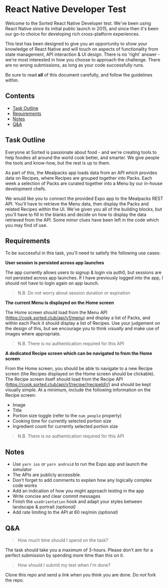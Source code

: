 # React Native Developer Test

Welcome to the Sorted React Native Developer test. We've been using React Native since its initial public launch in 2015, and since then it's been our go-to choice for developing rich cross-platform experiences. 

This test has been designed to give you an opportunity to show your knowledge of React Native and will touch on aspects of functionality from state management, API interaction & UI design. There is no 'right' answer - we're most interested in how you choose to approach the challenge. There are no wrong submissions, as long as your code successfully runs.

Be sure to read **all** of this document carefully, and follow the guidelines within.

## Contents
-   [Task Outline](#task-outline)
-   [Requirements](#requirements)
-   [Notes](#notes)
-   [Q&A](#qa)

## Task Outline
Everyone at Sorted is passionate about food - and we're creating tools to help foodies all around the world cook better, and smarter. We give people the tools and know-how, but the rest is up to them.

As part of this, the Mealpacks app loads data from an API which provides data on Recipes, where Recipes are grouped together into Packs. Each week a selection of Packs are curated together into a Menu by our in-house development chefs.

We would like you to connect the provided Expo app to the Mealpacks REST API. You'll have to retrieve the Menu data, then display the Packs and related Recipes within the UI. We've given you all of the building blocks, but you'll have to fill in the blanks and decide on how to display the data retrieved from the API. Some minor clues have been left in the code which you may find of use.


## Requirements
To be successful in this task, you'll need to satisfy the following use cases:

**User session is persisted across app launches**

The app currently allows users to signup & login via auth0, but sessions are not persisted across app launches. If I have previously logged into the app, I should not have to login again on app launch.

> N.B. Do not worry about session duration or expiration

**The current Menu is displayed on the Home screen**

The Home screen should load from the Menu API (https://cook.sorted.club/api/v1/menu) and display a list of Packs, and within each Pack it should display a list of Recipes. Use your judgement on the design of this, but we encourage you to think *visually* and make use of images where appropriate.

> N.B. There is no authentication required for this API

**A dedicated Recipe screen which can be navigated to from the Home screen**

From the Home screen, you should be able to navigate to a new Recipe screen (the Recipes displayed on the Home screen should be clickable). The Recipe screen itself should load from the Recipe API (https://cook.sorted.club/api/v1/recipe/{recipeId}/) and should be kept visually simple. At a minimum, include the following information on the Recipe screen:
- Image
- Title
- Portion size toggle (refer to the `num_people` property)
- Cooking time for currently selected portion size
- Ingredient count for currently selected portion size

> N.B. There is no authentication required for this API

## Notes
* Use `yarn ios` or `yarn android` to run the Expo app and launch the simulator
* The APIs are publicly accessible.
* Don't forget to add comments to explain how any logically complex code works
* Add an indication of how you might approach testing in the app
* Write concise and clear commit messages
* Finish the `useOrientation` hook and adapt your styles between landscape & portrait _(optional)_
* Add rate limiting to the API at 60 req/min _(optional)_

## Q&A
> How much time should I spend on the task?

The task should take you a maximum of 3-hours. Please don't aim for a perfect submission by spending more time than this on it.

> How should I submit my test when I'm done?

Clone this repo and send a link when you think you are done. Do *not* fork the repo.
